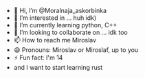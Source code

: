 - 👋 Hi, I’m @Moralnaja_askorbinka
- 👀 I’m interested in ... huh idk)
- 🌱 I’m currently learning python, C++  
- 💞️ I’m looking to collaborate on ... idk too
- 📫 How to reach me Miroslav
- 😄 Pronouns: Miroslav or Miroslaf, up to you
- ⚡ Fun fact: I'm 14
- and I want to start learning rust




































































































